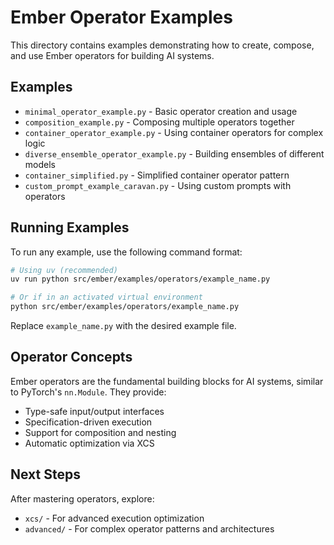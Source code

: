 # Ember Operator Examples

This directory contains examples demonstrating how to create, compose, and use Ember operators for building AI systems.

## Examples

- `minimal_operator_example.py` - Basic operator creation and usage
- `composition_example.py` - Composing multiple operators together
- `container_operator_example.py` - Using container operators for complex logic
- `diverse_ensemble_operator_example.py` - Building ensembles of different models
- `container_simplified.py` - Simplified container operator pattern
- `custom_prompt_example_caravan.py` - Using custom prompts with operators

## Running Examples

To run any example, use the following command format:

```bash
# Using uv (recommended)
uv run python src/ember/examples/operators/example_name.py

# Or if in an activated virtual environment
python src/ember/examples/operators/example_name.py
```

Replace `example_name.py` with the desired example file.

## Operator Concepts

Ember operators are the fundamental building blocks for AI systems, similar to PyTorch's `nn.Module`. They provide:

- Type-safe input/output interfaces
- Specification-driven execution
- Support for composition and nesting
- Automatic optimization via XCS

## Next Steps

After mastering operators, explore:

- `xcs/` - For advanced execution optimization
- `advanced/` - For complex operator patterns and architectures
